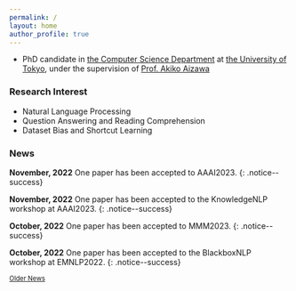 ```yaml
---
permalink: /
layout: home
author_profile: true
---
```


* PhD candidate in [the Computer Science Department](https://www.i.u-tokyo.ac.jp/edu/course/cs/) at [the University of Tokyo](https://www.u-tokyo.ac.jp/en/index.html), under the supervision of [Prof. Akiko Aizawa](https://www-al.nii.ac.jp/)

### Research Interest
* Natural Language Processing
* Question Answering and Reading Comprehension
* Dataset Bias and Shortcut Learning

### News
**November, 2022** One paper has been accepted to AAAI2023.
{: .notice--success}

**November, 2022** One paper has been accepted to the KnowledgeNLP workshop at AAAI2023.
{: .notice--success}

**October, 2022** One paper has been accepted to MMM2023.
{: .notice--success}

**October, 2022** One paper has been accepted to the BlackboxNLP workshop at EMNLP2022.
{: .notice--success}

<div class="text-center">
    <a href="/archive/" style="font-size: smaller; font-decoration: italic;">Older News</a>
</div>
